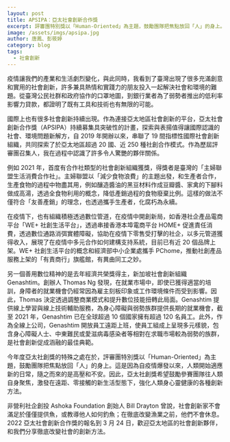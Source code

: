 ```yaml
---
layout: post
title: APSIPA：亞太社會創新合作獎
excerpt: 評審團特別獎以「Human-Oriented」為主題，鼓勵團隊把焦點放回「人」的身上。
image: /assets/imgs/apsipa.jpg
author: 唐鳳、彭筱婷
category: blog
tags:
  - 社會創新
---
```


疫情讓我們的產業和生活劇烈變化，與此同時，我看到了臺灣出現了很多充滿創意和實用的社會創新，許多兼具熱情和實踐力的朋友投入一起解決社會和環境的難題。從臺灣公民社群和政府協作的口罩地圖，到銀行業者為了弱勢者推出的低利率影響力貸款，都證明了既有工具和技術也有無限的可能。

國際上也有很多社會創新持續出現。作為連接亞太地區社會創新的平台，亞太社會創新合作獎（APSIPA）持續募集具突破性的計畫，探索與表揚值得讓國際認識的社會、環境問題新解方，自 2019 年開辦以來，串聯了 19 間指標性國際社會創新組織，共同探索了於亞太地區超過 20 國、近 250 種社創合作模式。作為歷屆評審團召集人，我在過程中認識了許多令人驚艷的夥伴關係。

例如 2021 年，首度有合作社類型的社會創新組織獲獎，得獎者是臺灣的「主婦聯盟生活消費合作社」。主婦聯盟以「減少食物浪費」的主題出發，和生產者合作，生產食物的過程中物盡其用，例如釀造醬油的黑豆材料作成豆瓣醬、家禽的下腳料做成高湯，透過全食物利用的概念，降低產銷過程的食物廢棄比例。這樣的做法不僅符合「友善產銷」的理念，也透過攜手生產者，化腐朽為永續。

在疫情下，也有組織積極透過數位管道，在疫情中開創新局，如香港社企產品電商平台「WE+ 社創生活平台」，透過串接香港本埠電商平台 HOME+ 促進責任消費，透過數位通路消弭實體障礙，協助在疫情下零售受打擊的社企，以多元管道獲得收入，展現了在疫情中多元合作如何建構支持系統，目前已有近 20 個品牌上架。WE+ 社創生活平台的概念和經濟部中小企業處攜手 PChome，推動社創產品服務上架的「有責商行」旗艦館，有異曲同工之妙。

另一個善用數位精神的是去年經濟共榮獎得主，新加坡社會創新組織 Genashtim。創辦人 Thomas Ng 發現，在就業市場中，即使已獲得適當的培訓，身障者的就業機會仍經常因為雇主刻板印象或工作環境條件而受到影響。因此，Thomas 決定透過調整商業模式和提升數位技能扭轉此局面。Genashtim 提供線上學習與線上技術輔助服務，為身心障礙與弱勢族群提供長期的就業機會，截至 2021 年，Genashtim 已在全球超過 10 個國家擁有超過 120 名員工。此外，作為全線上公司，Genashtim 開放員工遠距上班，使員工組成上呈現多元樣貌，包含身心障礙人士、中東難民或愛滋病毒感染者等相對在求職市場較為弱勢的族群，是社會創新促成涵融的最佳典範。

今年度亞太社創獎的特殊之處在於，評審團特別獎以「Human-Oriented」為主題，鼓勵團隊把焦點放回「人」的身上。這是因為自疫情爆發以來，人類開始適應新的日常，隨之而來的是高壓和不安。因此，亞太社創獎希望鼓勵參賽團隊往人類自身聚焦，激發在遠距、零接觸的新生活型態下，強化人類身心靈健康的各種創新方法。

非營利社企創投 Ashoka Foundation 創始人 Bill Drayton 曾說，社會創新家不會滿足於僅僅提供魚，或教導他人如何釣魚；在徹底改變漁業之前，他們不會休息。2022 亞太社會創新合作獎的報名到 3 月 24 日，歡迎亞太地區的社會創新夥伴，和我們分享徹底改變社會的創新方法。
